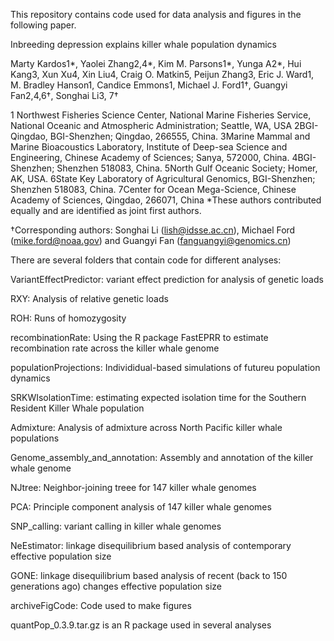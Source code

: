 This repository contains code used for data analysis and figures in the following paper. 

Inbreeding depression explains killer whale population dynamics

Marty Kardos1*, Yaolei Zhang2,4*, Kim M. Parsons1*, Yunga A2*, Hui Kang3, Xun Xu4, Xin Liu4, Craig O. Matkin5, Peijun Zhang3, Eric J. Ward1, M. Bradley Hanson1, Candice Emmons1, Michael J. Ford1†, Guangyi Fan2,4,6†, Songhai Li3, 7†
	
1 Northwest Fisheries Science Center, National Marine Fisheries Service, National Oceanic and Atmospheric Administration; Seattle, WA, USA
2BGI-Qingdao, BGI-Shenzhen; Qingdao, 266555, China.
3Marine Mammal and Marine Bioacoustics Laboratory, Institute of Deep-sea Science and Engineering, Chinese Academy of Sciences; Sanya, 572000, China.
4BGI-Shenzhen; Shenzhen 518083, China.
5North Gulf Oceanic Society; Homer, AK, USA.
6State Key Laboratory of Agricultural Genomics, BGI-Shenzhen; Shenzhen 518083, China.
7Center for Ocean Mega-Science, Chinese Academy of Sciences, Qingdao, 266071, China
*These authors contributed equally and are identified as joint first authors.

†Corresponding authors: Songhai Li (lish@idsse.ac.cn), Michael Ford (mike.ford@noaa.gov) and Guangyi Fan (fanguangyi@genomics.cn)


There are several folders that contain code for different analyses:

VariantEffectPredictor: variant effect prediction for analysis of genetic loads

RXY: Analysis of relative genetic loads

ROH: Runs of homozygosity

recombinationRate: Using the R package FastEPRR to estimate recombination rate across the killer whale genome

populationProjections: Individidual-based simulations of futureu population dynamics

SRKWIsolationTime: estimating expected isolation time for the Southern Resident Killer Whale population

Admixture: Analysis of admixture across North Pacific killer whale populations

Genome_assembly_and_annotation: Assembly and annotation of the killer whale genome

NJtree: Neighbor-joining treee for 147 killer whale genomes

PCA: Principle component analysis of 147 killer whale genomes

SNP_calling: variant calling in killer whale genomes

NeEstimator: linkage disequilibrium based analysis of contemporary effective population size

GONE: linkage disequilibrium based analysis of recent (back to 150 generations ago) changes effective population size

archiveFigCode: Code used to make figures

quantPop_0.3.9.tar.gz is an R package used in several analyses
